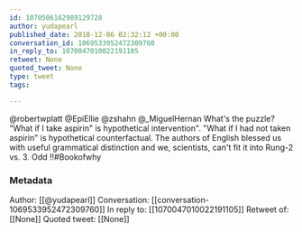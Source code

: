 ```yaml
---
id: 1070506162989129728
author: yudapearl
published_date: 2018-12-06 02:32:12 +00:00
conversation_id: 1069533952472309760
in_reply_to: 1070047010022191105
retweet: None
quoted_tweet: None
type: tweet
tags:

---
```


@robertwplatt @EpiEllie @zshahn @_MiguelHernan What's the puzzle? "What if I take aspirin" is hypothetical intervention". "What if I had not taken aspirin" is hypothetical counterfactual. The authors of English blessed us with useful grammatical distinction and we, scientists, can't fit it into Rung-2 vs. 3. Odd !!#Bookofwhy

### Metadata

Author: [[@yudapearl]]
Conversation: [[conversation-1069533952472309760]]
In reply to: [[1070047010022191105]]
Retweet of: [[None]]
Quoted tweet: [[None]]
